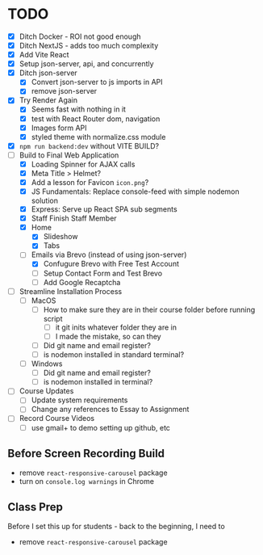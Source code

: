 # TODO

-   [x] Ditch Docker - ROI not good enough
-   [x] Ditch NextJS - adds too much complexity
-   [x] Add Vite React
-   [x] Setup json-server, api, and concurrently
-   [x] Ditch json-server
    -   [x] Convert json-server to js imports in API
    -   [x] remove json-server
-   [x] Try Render Again
    -   [x] Seems fast with nothing in it
    -   [x] test with React Router dom, navigation
    -   [x] Images form API
    -   [x] styled theme with normalize.css module
-   [x] `npm run backend:dev` without VITE BUILD?
-   [ ] Build to Final Web Application
    -   [x] Loading Spinner for AJAX calls
    -   [x] Meta Title > Helmet?
    -   [x] Add a lesson for Favicon `icon.png`?
    -   [x] JS Fundamentals: Replace console-feed with simple nodemon solution
    -   [x] Express: Serve up React SPA sub segments
    -   [x] Staff Finish Staff Member
    -   [x] Home
        -   [x] Slideshow
        -   [x] Tabs
    -   [ ] Emails via Brevo (instead of using json-server)
        -   [x] Confugure Brevo with Free Test Account
        -   [ ] Setup Contact Form and Test Brevo
        -   [ ] Add Google Recaptcha
-   [ ] Streamline Installation Process
    -   [ ] MacOS
        -   [ ] How to make sure they are in their course folder before running script
            -   [ ] it git inits whatever folder they are in
            -   [ ] I made the mistake, so can they
        -   [ ] Did git name and email register?
        -   [ ] is nodemon installed in standard terminal?
    -   [ ] Windows
        -   [ ] Did git name and email register?
        -   [ ] is nodemon installed in terminal?
-   [ ] Course Updates
    -   [ ] Update system requirements
    -   [ ] Change any references to Essay to Assignment
-   [ ] Record Course Videos
    -   [ ] use gmail+ to demo setting up github, etc

## Before Screen Recording Build

-   remove `react-responsive-carousel` package
-   turn on `console.log warnings` in Chrome

## Class Prep

Before I set this up for students - back to the beginning, I need to

-   remove `react-responsive-carousel` package
